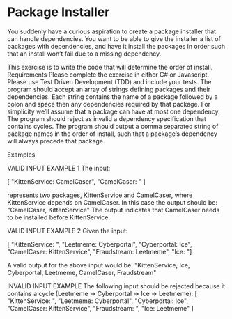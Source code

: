 # Package Installer

You suddenly have a curious aspiration to create a package installer that can handle dependencies. You want to be able to give the installer a list of packages with dependencies, and have it install the packages in order such that an install won’t fail due to a missing dependency. 

This exercise is to write the code that will determine the order of install. Requirements Please complete the exercise in either C# or Javascript. Please use Test Driven Development (TDD) and include your tests. The program should accept an array of strings defining packages and their dependencies. Each string contains the name of a package followed by a colon and space then any dependencies required by that package. For simplicity we’ll assume that a package can have at most one dependency. The program should reject as invalid a dependency specification that contains cycles. The program should output a comma separated string of package names in the order of install, such that a package’s dependency will always precede that package. 

Examples 

VALID INPUT EXAMPLE 1 
The input: 

[ "KittenService: CamelCaser", 
"CamelCaser: " ] 

represents two packages, KittenService and CamelCaser, where KittenService depends on CamelCaser. In this case the output should be: "CamelCaser, KittenService" The output indicates that CamelCaser needs to be installed before KittenService. 

VALID INPUT EXAMPLE 2
 Given the input: 
 
[ "KittenService: ", 
"Leetmeme: Cyberportal", 
"Cyberportal: Ice", 
"CamelCaser: KittenService", 
"Fraudstream: Leetmeme", 
"Ice: "] 

A valid output for the above input would be: "KittenService, Ice, Cyberportal, Leetmeme, CamelCaser, Fraudstream" 

INVALID INPUT EXAMPLE 
The following input should be rejected because it contains a cycle (Leetmeme -> Cyberportal -> Ice -> Leetmeme): [ "KittenService: ", "Leetmeme: Cyberportal", "Cyberportal: Ice", "CamelCaser: KittenService", "Fraudstream: ", "Ice: Leetmeme" ]

